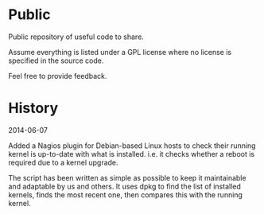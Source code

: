 Public
======

Public repository of useful code to share.

Assume everything is listed under a GPL license where no license is specified in the source code.

Feel free to provide feedback.

History
=======

2014-06-07

Added a Nagios plugin for Debian-based Linux hosts to check their running kernel is up-to-date with what is installed. i.e. it checks whether a reboot is required due to a kernel upgrade. 

The script has been written as simple as possible to keep it maintainable and adaptable by us and others. It uses dpkg to find the list of installed kernels, finds the most recent one, then compares this with the running kernel.





